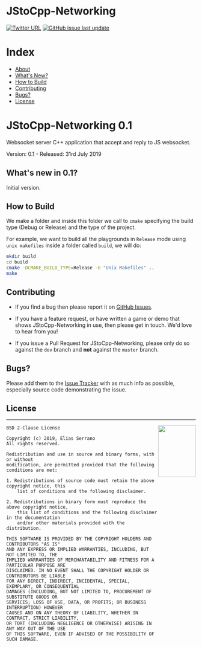 JStoCpp-Networking
=======

[![Twitter URL](https://img.shields.io/badge/tweet-feserr-blue.svg?longCache=true&style=for-the-badge)](https://twitter.com/feserr_)
[![GitHub issue last update](https://img.shields.io/badge/updated-July%202019-red.svg?longCache=true&style=for-the-badge)](https://github.com/feserr/JStoCpp-Networking)

# Index

- [About](#about)
- [What's New?](#whats-new)
- [How to Build](#how-to-build)
- [Contributing](#contributing)
- [Bugs?](#bugs)
- [License](#license)

<a name="about"></a>
# JStoCpp-Networking 0.1

Websocket server C++ application that accept and reply to JS websocket.

Version: 0.1 - Released: 31rd July 2019

<a name="whats-new"></a>
## What's new in 0.1?

Initial version.

<a name="how-to-build"></a>
## How to Build

We make a folder and inside this folder we call to `cmake` specifying the build type (Debug or Release) and the type of the project.

For example, we want to build all the playgrounds in `Release` mode using `unix makefiles` inside a folder called `build`, we will do:
```bash
mkdir build
cd build
cmake -DCMAKE_BUILD_TYPE=Release -G "Unix Makefiles" ..
make
```

<a name="contributing"></a>
## Contributing

- If you find a bug then please report it on [GitHub Issues][issues].

- If you have a feature request, or have written a game or demo that shows JStoCpp-Networking in use, then please get in touch. We'd love to hear from you!

- If you issue a Pull Request for JStoCpp-Networking, please only do so against the `dev` branch and **not** against the `master` branch.

<a name="bugs"></a>
## Bugs?

Please add them to the [Issue Tracker][issues] with as much info as possible, especially source code demonstrating the issue.


<a name="license"></a>
## License
-----------------------------------------------------------------------

<a href="http://opensource.org/licenses/BSD-2-Clause" target="_blank">
<img align="right" width="100" height="137"
 src="https://opensource.org/files/OSI_Approved_License.png">
</a>

	BSD 2-Clause License

	Copyright (c) 2019, Elias Serrano
	All rights reserved.

	Redistribution and use in source and binary forms, with or without
	modification, are permitted provided that the following conditions are met:

	1. Redistributions of source code must retain the above copyright notice, this
		list of conditions and the following disclaimer.

	2. Redistributions in binary form must reproduce the above copyright notice,
		this list of conditions and the following disclaimer in the documentation
		and/or other materials provided with the distribution.

	THIS SOFTWARE IS PROVIDED BY THE COPYRIGHT HOLDERS AND CONTRIBUTORS "AS IS"
	AND ANY EXPRESS OR IMPLIED WARRANTIES, INCLUDING, BUT NOT LIMITED TO, THE
	IMPLIED WARRANTIES OF MERCHANTABILITY AND FITNESS FOR A PARTICULAR PURPOSE ARE
	DISCLAIMED. IN NO EVENT SHALL THE COPYRIGHT HOLDER OR CONTRIBUTORS BE LIABLE
	FOR ANY DIRECT, INDIRECT, INCIDENTAL, SPECIAL, EXEMPLARY, OR CONSEQUENTIAL
	DAMAGES (INCLUDING, BUT NOT LIMITED TO, PROCUREMENT OF SUBSTITUTE GOODS OR
	SERVICES; LOSS OF USE, DATA, OR PROFITS; OR BUSINESS INTERRUPTION) HOWEVER
	CAUSED AND ON ANY THEORY OF LIABILITY, WHETHER IN CONTRACT, STRICT LIABILITY,
	OR TORT (INCLUDING NEGLIGENCE OR OTHERWISE) ARISING IN ANY WAY OUT OF THE USE
	OF THIS SOFTWARE, EVEN IF ADVISED OF THE POSSIBILITY OF SUCH DAMAGE.

[issues]: https://github.com/feserr/JStoCpp-Networking/issues